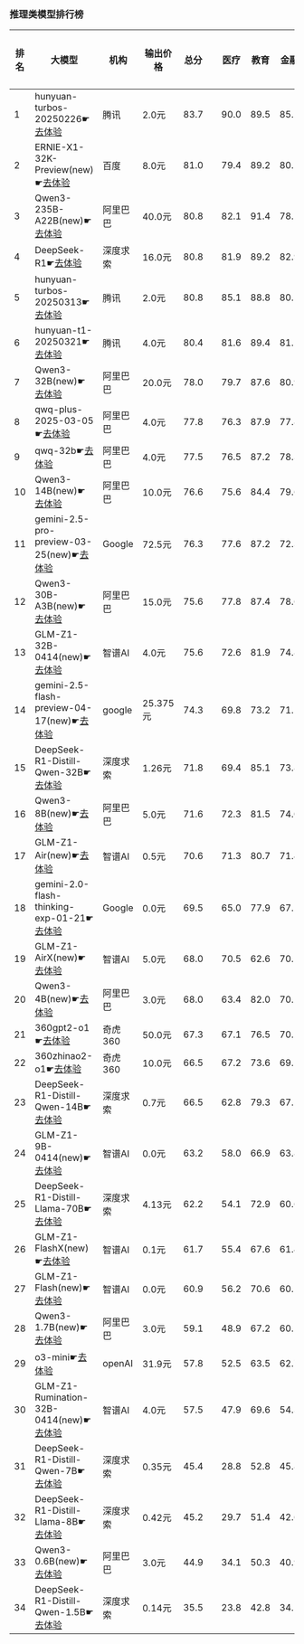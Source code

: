 ### 推理类模型排行榜
|排名|大模型|机构|输出价格|总分| |医疗|教育|金融|法律|行政公务|心理健康|推理与数学计算|语言与指令遵从|
|---|-----|---|-------|---|-|----|---|---|---|------|-------|-----------|------------|
|1|hunyuan-turbos-20250226☛[去体验](https://easyllm.site/static/modelcompare.html?type=proprietary)|腾讯|2.0元|83.7| |        90.0|89.5|85.2|82.6|        78.1|78.2|        81.3|84.2|
|2|ERNIE-X1-32K-Preview(new)☛[去体验](https://easyllm.site/static/modelcompare.html?type=proprietary)|百度|8.0元|81.0| |        79.4|89.2|80.2|77.8|        80.0|66.7|        88.8|85.7|
|3|Qwen3-235B-A22B(new)☛[去体验](https://easyllm.site/static/modelcompare.html?type=open-source)|阿里巴巴|40.0元|80.8| |        82.1|91.4|78.1|70.0|        90.0|62.5|        86.7|85.8|
|4|DeepSeek-R1☛[去体验](https://easyllm.site/static/modelcompare.html?type=open-source)|深度求索|16.0元|80.8| |        81.9|89.2|82.9|73.8|        83.0|61.5|        89.2|84.8|
|5|hunyuan-turbos-20250313☛[去体验](https://easyllm.site/static/modelcompare.html?type=proprietary)|腾讯|2.0元|80.8| |        85.1|88.8|80.5|72.4|        80.0|72.9|        82.1|84.4|
|6|hunyuan-t1-20250321☛[去体验](https://easyllm.site/static/modelcompare.html?type=proprietary)|腾讯|4.0元|80.4| |        81.6|89.4|81.2|68.9|        83.5|69.2|        88.2|81.2|
|7|Qwen3-32B(new)☛[去体验](https://easyllm.site/static/modelcompare.html?type=open-source)|阿里巴巴|20.0元|78.0| |        79.7|87.6|80.9|64.5|        73.3|68.3|        85.2|84.1|
|8|qwq-plus-2025-03-05☛[去体验](https://easyllm.site/static/modelcompare.html?type=proprietary)|阿里巴巴|4.0元|77.8| |        76.3|87.9|77.8|62.2|        79.6|64.9|        89.5|84.6|
|9|qwq-32b☛[去体验](https://easyllm.site/static/modelcompare.html?type=open-source)|阿里巴巴|4.0元|77.5| |        76.5|87.2|78.3|60.9|        82.2|63.0|        87.2|85.2|
|10|Qwen3-14B(new)☛[去体验](https://easyllm.site/static/modelcompare.html?type=open-source)|阿里巴巴|10.0元|76.6| |        75.6|84.4|79.6|62.2|        73.3|63.4|        86.7|87.4|
|11|gemini-2.5-pro-preview-03-25(new)☛[去体验](https://easyllm.site/static/modelcompare.html?type=proprietary)|Google|72.5元|76.3| |        77.6|87.2|72.3|53.3|        90.0|52.5|        92.5|84.8|
|12|Qwen3-30B-A3B(new)☛[去体验](https://easyllm.site/static/modelcompare.html?type=open-source)|阿里巴巴|15.0元|75.6| |        77.8|87.4|78.6|51.1|        66.7|68.3|        86.6|88.1|
|13|GLM-Z1-32B-0414(new)☛[去体验](https://easyllm.site/static/modelcompare.html?type=open-source)|智谱AI|4.0元|75.6| |        72.6|81.9|74.8|62.2|        80.0|63.3|        88.5|81.3|
|14|gemini-2.5-flash-preview-04-17(new)☛[去体验](https://easyllm.site/static/modelcompare.html?type=proprietary)|google|25.375元|74.3| |        69.8|73.2|71.5|62.2|        76.7|65.0|        91.3|85.0|
|15|DeepSeek-R1-Distill-Qwen-32B☛[去体验](https://easyllm.site/static/modelcompare.html?type=open-source)|深度求索|1.26元|71.8| |        69.4|85.1|73.8|51.8|        76.0|53.8|        83.6|81.4|
|16|Qwen3-8B(new)☛[去体验](https://easyllm.site/static/modelcompare.html?type=open-source)|阿里巴巴|5.0元|71.6| |        72.3|81.5|74.0|54.4|        53.3|65.8|        83.1|88.1|
|17|GLM-Z1-Air(new)☛[去体验](https://easyllm.site/static/modelcompare.html?type=proprietary)|智谱AI|0.5元|70.6| |        71.3|80.7|71.4|52.0|        76.0|53.5|        80.8|79.2|
|18|gemini-2.0-flash-thinking-exp-01-21☛[去体验](https://easyllm.site/static/modelcompare.html?type=proprietary)|Google|0.0元|69.5| |        65.0|77.9|67.2|46.1|        79.5|53.5|        88.3|78.5|
|19|GLM-Z1-AirX(new)☛[去体验](https://easyllm.site/static/modelcompare.html?type=proprietary)|智谱AI|5.0元|68.0| |        70.5|62.6|70.1|58.9|        60.0|58.3|        81.9|82.1|
|20|Qwen3-4B(new)☛[去体验](https://easyllm.site/static/modelcompare.html?type=open-source)|阿里巴巴|3.0元|68.0| |        63.4|82.0|70.2|44.4|        60.0|55.8|        83.0|85.1|
|21|360gpt2-o1☛[去体验](https://easyllm.site/static/modelcompare.html?type=proprietary)|奇虎360|50.0元|67.3| |        67.1|76.5|70.2|47.7|        70.0|52.0|        77.9|77.4|
|22|360zhinao2-o1☛[去体验](https://easyllm.site/static/modelcompare.html?type=proprietary)|奇虎360|10.0元|66.5| |        67.2|73.6|69.5|45.3|        68.4|50.2|        79.4|78.5|
|23|DeepSeek-R1-Distill-Qwen-14B☛[去体验](https://easyllm.site/static/modelcompare.html?type=open-source)|深度求索|0.7元|66.5| |        62.8|79.3|67.5|40.2|        66.5|55.6|        81.0|78.7|
|24|GLM-Z1-9B-0414(new)☛[去体验](https://easyllm.site/static/modelcompare.html?type=open-source)|智谱AI|0.0元|63.2| |        58.0|66.9|63.8|31.5|        75.5|48.8|        84.8|76.2|
|25|DeepSeek-R1-Distill-Llama-70B☛[去体验](https://easyllm.site/static/modelcompare.html?type=open-source)|深度求索|4.13元|62.2| |        54.1|72.9|60.6|34.7|        70.0|46.2|        81.8|77.0|
|26|GLM-Z1-FlashX(new)☛[去体验](https://easyllm.site/static/modelcompare.html?type=proprietary)|智谱AI|0.1元|61.7| |        55.4|67.6|61.4|32.3|        71.5|48.6|        79.8|76.7|
|27|GLM-Z1-Flash(new)☛[去体验](https://easyllm.site/static/modelcompare.html?type=proprietary)|智谱AI|0.0元|60.9| |        56.2|70.6|60.2|32.5|        65.5|47.1|        79.2|75.9|
|28|Qwen3-1.7B(new)☛[去体验](https://easyllm.site/static/modelcompare.html?type=open-source)|阿里巴巴|3.0元|59.1| |        48.9|67.2|60.2|34.5|        50.0|50.0|        83.2|79.2|
|29|o3-mini☛[去体验](https://easyllm.site/static/modelcompare.html?type=proprietary)|openAI|31.9元|57.8| |        52.5|63.5|62.7|30.3|        52.0|42.5|        84.4|74.8|
|30|GLM-Z1-Rumination-32B-0414(new)☛[去体验](https://easyllm.site/static/modelcompare.html?type=open-source)|智谱AI|4.0元|57.5| |        47.9|69.6|54.3|38.9|        56.7|44.1|        78.3|70.2|
|31|DeepSeek-R1-Distill-Qwen-7B☛[去体验](https://easyllm.site/static/modelcompare.html?type=open-source)|深度求索|0.35元|45.4| |        28.8|52.8|45.8|19.2|        54.0|30.4|        70.9|61.2|
|32|DeepSeek-R1-Distill-Llama-8B☛[去体验](https://easyllm.site/static/modelcompare.html?type=open-source)|深度求索|0.42元|45.2| |        29.7|51.4|42.6|20.3|        52.0|31.9|        68.5|64.8|
|33|Qwen3-0.6B(new)☛[去体验](https://easyllm.site/static/modelcompare.html?type=open-source)|阿里巴巴|3.0元|44.9| |        34.1|50.3|40.9|17.8|        46.7|30.9|        67.7|71.1|
|34|DeepSeek-R1-Distill-Qwen-1.5B☛[去体验](https://easyllm.site/static/modelcompare.html?type=open-source)|深度求索|0.14元|35.5| |        23.8|42.8|34.5|15.4|        34.5|23.9|        61.8|47.1|
    
